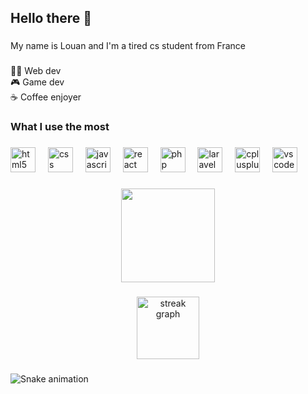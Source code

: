 <h2 align="left">Hello there 👋</h2>

###

<p align="left">My name is Louan and I'm a tired cs student from France</p>

###

<p align="left">👩‍💻 Web dev<br>🎮 Game dev<br>☕️ Coffee enjoyer</p>

###

<h3 align="left">What I use the most</h3>

###

<div align="left">
  <img src="https://cdn.jsdelivr.net/gh/devicons/devicon/icons/html5/html5-original.svg" height="40" alt="html5 logo"  />
  <img width="12" />
  <img src="https://cdn.jsdelivr.net/gh/devicons/devicon/icons/css3/css3-original.svg" height="40" alt="css logo"  />
  <img width="12" />
  <img src="https://cdn.jsdelivr.net/gh/devicons/devicon/icons/javascript/javascript-original.svg" height="40" alt="javascript logo"  />
  <img width="12" />
  <img src="https://cdn.jsdelivr.net/gh/devicons/devicon/icons/react/react-original.svg" height="40" alt="react logo"  />
  <img width="12" />
  <img src="https://cdn.jsdelivr.net/gh/devicons/devicon/icons/php/php-original.svg" height="40" alt="php logo"  />
  <img width="12" />
  <img src="https://cdn.jsdelivr.net/gh/devicons/devicon/icons/laravel/laravel-original.svg" height="40" alt="laravel logo"  />
  <img width="12" />
  <img src="https://cdn.jsdelivr.net/gh/devicons/devicon/icons/cplusplus/cplusplus-original.svg" height="40" alt="cplusplus logo"  />
  <img width="12" />
  <img src="https://cdn.jsdelivr.net/gh/devicons/devicon/icons/vscode/vscode-original.svg" height="40" alt="vscode logo"  />
</div>

###

<div align="center">
  <img height="150" src="https://i.pinimg.com/736x/19/95/13/1995131f966391f8caaebe3c7903dee0.jpg"  />
</div>

###

<div align="center">
  <img src="https://streak-stats.demolab.com?user=mouaispasmal&locale=en&mode=weekly&theme=tokyonight&hide_border=true&border_radius=5&order=3" height="100" alt="streak graph"  />
</div>

###

<img src="https://github.com/mouaispasmal/mouaispasmal/blob/main/snake.yml" alt="Snake animation" />

###

